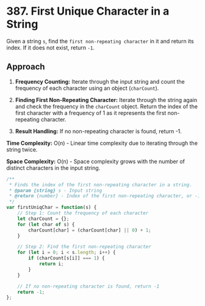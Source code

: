 # 387. First Unique Character in a String
Given a string `s`, find the `first non-repeating character` in it and return its index. If it does not exist, return `-1`.

## Approach

1. **Frequency Counting:** Iterate through the input string and count the frequency of each character using an object (`charCount`).

2. **Finding First Non-Repeating Character:** Iterate through the string again and check the frequency in the `charCount` object. Return the index of the first character with a frequency of 1 as it represents the first non-repeating character.

3. **Result Handling:** If no non-repeating character is found, return -1.

**Time Complexity:** O(n) - Linear time complexity due to iterating through the string twice.

**Space Complexity:** O(n) - Space complexity grows with the number of distinct characters in the input string.
```javascript
/**
 * Finds the index of the first non-repeating character in a string.
 * @param {string} s - Input string
 * @return {number} - Index of the first non-repeating character, or -1 if none
 */
var firstUniqChar = function(s) {
    // Step 1: Count the frequency of each character
    let charCount = {};
    for (let char of s) {
        charCount[char] = (charCount[char] || 0) + 1;
    }

    // Step 2: Find the first non-repeating character
    for (let i = 0; i < s.length; i++) {
        if (charCount[s[i]] === 1) {
            return i;
        }
    }

    // If no non-repeating character is found, return -1
    return -1;
};
```

